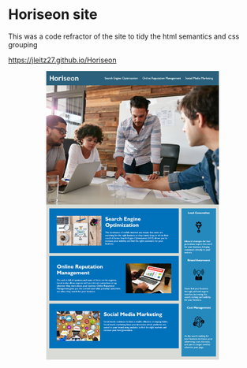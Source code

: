<h1> Horiseon site </h1>
<p>This was a code refractor of the site to tidy the html semantics and css grouping</p>

https://jleitz27.github.io/Horiseon
<p align="center">
  <img src="./assets/images/Horiseon.png" width="350" title="hover text">
</p>